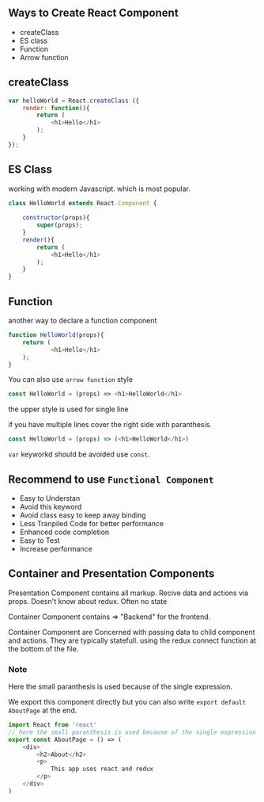 ## Ways to Create React Component
-   createClass
-   ES class
-   Function
-   Arrow function

## createClass
```javascript
var helloWorld = React.createClass ({
    render: function(){
        return (
            <h1>Hello</h1>
        );
    }
});
```

## ES Class 
working with modern Javascript. which is most popular.
```javascript
class HelloWorld extends React.Component {
    
    constructor(props){
        super(props);
    }
    render(){
        return (
            <h1>Hello</h1>
        );
    }
}
```

## Function 
another way to declare a function component 
```javascript
function HelloWorld(props){
    return (
            <h1>Hello</h1>
    );
}
```
You can also use `arrow function` style 
```javascript
const HelloWorld = (props) => <h1>HelloWorld</h1>
```
the upper style is used for single line

if you have multiple lines cover the right side with paranthesis.
```javascript
const HelloWorld = (props) => (<h1>HelloWorld</h1>)
```
`var` keyworkd should be avoided use `const`.

## Recommend to use `Functional Component`
- Easy to Understan
- Avoid this keyword
- Avoid class easy to keep away binding
- Less Tranpiled Code for better performance
- Enhanced code completion
- Easy to Test
- Increase performance

## Container and Presentation Components
Presentation Component contains all markup. Recive data and actions via props. Doesn't know about redux. Often no state

Container Component contains => "Backend" for the frontend.

Container Component are Concerned with passing data to child component and actions. They are typically statefull. using the redux connect function at the bottom of the file. 

### Note
Here the small paranthesis is used because of the single expression.

We export this component directly but you can also write
`export default AboutPage` at the end.
```javascript
import React from 'react'
// here the small paranthesis is used because of the single expression
export const AboutPage = () => (
    <div>
        <h2>About</h2>
        <p>
            This app uses react and redux
        </p>
    </div>
)
```

